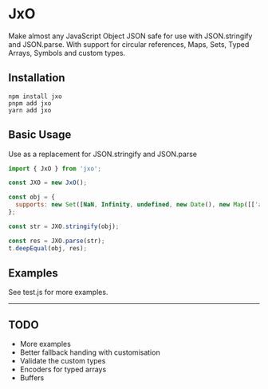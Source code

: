 # JxO

Make almost any JavaScript Object JSON safe for use with JSON.stringify and JSON.parse. With support for circular references, Maps, Sets, Typed Arrays, Symbols and custom types.

## Installation

```
npm install jxo
pnpm add jxo
yarn add jxo
```

## Basic Usage

Use as a replacement for JSON.stringify and JSON.parse

```javascript
import { JxO } from 'jxo';

const JXO = new JxO();

const obj = {
  supports: new Set([NaN, Infinity, undefined, new Date(), new Map([['and', 'more']])]),
};

const str = JXO.stringify(obj);

const res = JXO.parse(str);
t.deepEqual(obj, res);
```

## Examples

See test.js for more examples.

---

## TODO

- More examples
- Better fallback handing with customisation
- Validate the custom types
- Encoders for typed arrays
- Buffers
